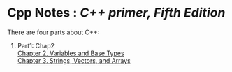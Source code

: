 # Cpp Notes : ***C++ primer, Fifth Edition***
There are four parts about C++:  
1. Part1: Chap2    
  [Chapter 2. Variables and Base Types](https://github.com/Claire-YC/Cpp/blob/main/Part%201:%20Chapter2.md)  
  [Chapter 3. Strings, Vectors, and Arrays](https://github.com/Claire-YC/Cpp/blob/main/Part%201%20:%20Chapter%203.md#322-operations-on-strings)

